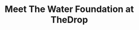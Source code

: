 ---
title: "Meet The Water Foundation at TheDrop"
event_name: "TheDrop"
upcoming_dates: "2025-09-15--2025-09-18"
upcoming_location: "Malmo, Sweden"
url: https://thedropconf.com/
splash_page_path: /events/thedrop
twf_zinger: "The Water Foundation is a think tank and capital catalyst, assuring full-stack financial innovations are tackling the urgent challenge of our time."
invite_message: "Meet us at TheDrop, a gathering of water innovation leaders, investors, and changemakers."
share_image: /share-banners/bannerImage--The-Water-Foundation-at-The-Drop.webp
contact_email: "dive.deep@the-water-foundation.org"
contact_phone: "+49 177 4543720"
event_website: "https://thedropconf.com/"
---